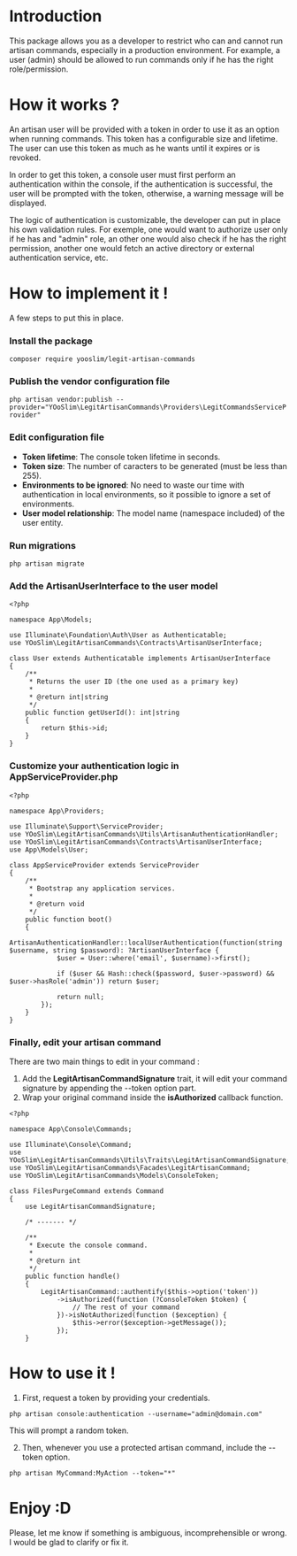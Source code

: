 # Introduction
This package allows you as a developer to restrict who can and cannot run artisan commands, especially in a production environment. For example, a user (admin) should be allowed to run commands only if he has the right role/permission.

# How it works ?
An artisan user will be provided with a token in order to use it as an option when running commands. This token has a configurable size and lifetime. The user can use this token as much as he wants until it expires or is revoked.

In order to get this token, a console user must first perform an authentication within the console, if the authentication is successful, the user will be prompted with the token, otherwise, a warning message will be displayed.

The logic of authentication is customizable, the developer can put in place his own validation rules. For exemple, one would want to authorize user only if he has and "admin" role, an other one would also check if he has the right permission, another one would fetch an active directory or external authentication service, etc.

# How to implement it !
A few steps to put this in place.

### Install the package
`composer require yooslim/legit-artisan-commands`

### Publish the vendor configuration file
`php artisan vendor:publish --provider="YOoSlim\LegitArtisanCommands\Providers\LegitCommandsServiceProvider"`

### Edit configuration file
* **Token lifetime**: The console token lifetime in seconds.
* **Token size**: The number of caracters to be generated (must be less than 255).
* **Environments to be ignored**: No need to waste our time with authentication in local environments, so it possible to ignore a set of environments.
* **User model relationship**: The model name (namespace included) of the user entity.

### Run migrations
`php artisan migrate`

### Add the ArtisanUserInterface to the user model
```
<?php

namespace App\Models;

use Illuminate\Foundation\Auth\User as Authenticatable;
use YOoSlim\LegitArtisanCommands\Contracts\ArtisanUserInterface;

class User extends Authenticatable implements ArtisanUserInterface
{
    /**
     * Returns the user ID (the one used as a primary key)
     * 
     * @return int|string
     */
    public function getUserId(): int|string
    {
        return $this->id;
    }
}
```
### Customize your authentication logic in AppServiceProvider.php
```
<?php

namespace App\Providers;

use Illuminate\Support\ServiceProvider;
use YOoSlim\LegitArtisanCommands\Utils\ArtisanAuthenticationHandler;
use YOoSlim\LegitArtisanCommands\Contracts\ArtisanUserInterface;
use App\Models\User;

class AppServiceProvider extends ServiceProvider
{
    /**
     * Bootstrap any application services.
     *
     * @return void
     */
    public function boot()
    {
        ArtisanAuthenticationHandler::localUserAuthentication(function(string $username, string $password): ?ArtisanUserInterface {
            $user = User::where('email', $username)->first();

            if ($user && Hash::check($password, $user->password) && $user->hasRole('admin')) return $user;

            return null;
        });
    }
}
```

### Finally, edit your artisan command
There are two main things to edit in your command :
1. Add the **LegitArtisanCommandSignature** trait, it will edit your command signature by appending the --token option part.
2. Wrap your original command inside the **isAuthorized** callback function.
```
<?php

namespace App\Console\Commands;

use Illuminate\Console\Command;
use YOoSlim\LegitArtisanCommands\Utils\Traits\LegitArtisanCommandSignature;
use YOoSlim\LegitArtisanCommands\Facades\LegitArtisanCommand;
use YOoSlim\LegitArtisanCommands\Models\ConsoleToken;

class FilesPurgeCommand extends Command
{
    use LegitArtisanCommandSignature;

    /* ------- */

    /**
     * Execute the console command.
     *
     * @return int
     */
    public function handle()
    {
        LegitArtisanCommand::authentify($this->option('token'))
            ->isAuthorized(function (?ConsoleToken $token) {
                // The rest of your command
            })->isNotAuthorized(function ($exception) {
                $this->error($exception->getMessage());
            });
    }
```
# How to use it !
1. First, request a token by providing your credentials.

`php artisan console:authentication --username="admin@domain.com"`

This will prompt a random token.

2. Then, whenever you use a protected artisan command, include the --token option.

`php artisan MyCommand:MyAction --token="*"`

# Enjoy :D
Please, let me know if something is ambiguous, incomprehensible or wrong. I would be glad to clarify or fix it.

